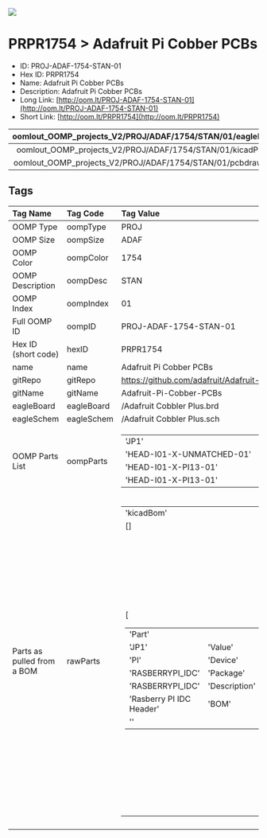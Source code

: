 


  
![][im]
# PRPR1754 > Adafruit Pi Cobber PCBs

- ID: PROJ-ADAF-1754-STAN-01
- Hex ID: PRPR1754
- Name: Adafruit Pi Cobber PCBs
- Description: Adafruit Pi Cobber PCBs
- Long Link: [http://oom.lt/PROJ-ADAF-1754-STAN-01](http://oom.lt/PROJ-ADAF-1754-STAN-01)
- Short Link: [http://oom.lt/PRPR1754](http://oom.lt/PRPR1754)
  

|oomlout_OOMP_projects_V2/PROJ/ADAF/1754/STAN/01/eagleImage.png|oomlout_OOMP_projects_V2/PROJ/ADAF/1754/STAN/01/eagleSchemImage.png|oomlout_OOMP_projects_V2/PROJ/ADAF/1754/STAN/01/kicadPcb3dFront.png|oomlout_OOMP_projects_V2/PROJ/ADAF/1754/STAN/01/kicadPcb3dBack.png|
| :---: | :---: | :---: | :---: |
|oomlout_OOMP_projects_V2/PROJ/ADAF/1754/STAN/01/kicadPcb3d.png|oomlout_OOMP_projects_V2/PROJ/ADAF/1754/STAN/01/bomBack.png|oomlout_OOMP_projects_V2/PROJ/ADAF/1754/STAN/01/bomFront.png|oomlout_OOMP_projects_V2/PROJ/ADAF/1754/STAN/01/pcbdraw.svg|
|oomlout_OOMP_projects_V2/PROJ/ADAF/1754/STAN/01/pcbdrawBack.svg||||

## Tags
  

|Tag Name|Tag Code|Tag Value|
| :--- | :--- | :--- |
|OOMP Type|oompType|PROJ|
|OOMP Size|oompSize|ADAF|
|OOMP Color|oompColor|1754|
|OOMP Description|oompDesc|STAN|
|OOMP Index|oompIndex|01|
|Full OOMP ID|oompID|PROJ-ADAF-1754-STAN-01|
|Hex ID (short code)|hexID|PRPR1754|
|name|name|Adafruit Pi Cobber PCBs|
|gitRepo|gitRepo|https://github.com/adafruit/Adafruit-Pi-Cobber-PCBs|
|gitName|gitName|Adafruit-Pi-Cobber-PCBs|
|eagleBoard|eagleBoard|/Adafruit Cobbler Plus.brd|
|eagleSchem|eagleSchem|/Adafruit Cobbler Plus.sch|
|OOMP Parts List|oompParts|<table><tr><td>'JP1'</td></tr><tr><td> 'HEAD-I01-X-UNMATCHED-01'</td><td> 'JP2'</td></tr><tr><td> 'HEAD-I01-X-PI13-01'</td><td> 'JP3'</td></tr><tr><td> 'HEAD-I01-X-PI13-01'</td></tr></table>|
|Parts as pulled from a BOM|rawParts|<table><tr><td>'kicadBom'</td></tr><tr><td> []</td><td> 'eagleBom'</td></tr><tr><td> [<table><tr><td>'Part'</td></tr><tr><td> 'JP1'</td><td> 'Value'</td></tr><tr><td> 'PI'</td><td> 'Device'</td></tr><tr><td> 'RASBERRYPI_IDC'</td><td> 'Package'</td></tr><tr><td> 'RASBERRYPI_IDC'</td><td> 'Description'</td></tr><tr><td> 'Rasberry PI IDC Header'</td><td> 'BOM'</td></tr><tr><td> ''</td></tr></table></td><td> <table><tr><td>'Part'</td></tr><tr><td> 'JP2'</td><td> 'Value'</td></tr><tr><td> 'Right'</td><td> 'Device'</td></tr><tr><td> 'HEADER-1X13'</td><td> 'Package'</td></tr><tr><td> '1X13_ROUND_70'</td><td> 'Description'</td></tr><tr><td> ''</td><td> 'BOM'</td></tr><tr><td> ''</td></tr></table></td><td> <table><tr><td>'Part'</td></tr><tr><td> 'JP3'</td><td> 'Value'</td></tr><tr><td> 'Left'</td><td> 'Device'</td></tr><tr><td> 'HEADER-1X13'</td><td> 'Package'</td></tr><tr><td> '1X13_ROUND_70'</td><td> 'Description'</td></tr><tr><td> ''</td><td> 'BOM'</td></tr><tr><td> ''</td></tr></table></td><td> <table><tr><td>'Part'</td></tr><tr><td> 'U$2'</td><td> 'Value'</td></tr><tr><td> 'MOUNTINGHOLE2.5'</td><td> 'Device'</td></tr><tr><td> 'MOUNTINGHOLE2.5'</td><td> 'Package'</td></tr><tr><td> 'MOUNTINGHOLE_2.5_PLATED'</td><td> 'Description'</td></tr><tr><td> 'Mounting Hole'</td><td> 'BOM'</td></tr><tr><td> ''</td></tr></table></td><td> <table><tr><td>'Part'</td></tr><tr><td> 'U$3'</td><td> 'Value'</td></tr><tr><td> 'MOUNTINGHOLE2.5'</td><td> 'Device'</td></tr><tr><td> 'MOUNTINGHOLE2.5'</td><td> 'Package'</td></tr><tr><td> 'MOUNTINGHOLE_2.5_PLATED'</td><td> 'Description'</td></tr><tr><td> 'Mounting Hole'</td><td> 'BOM'</td></tr><tr><td> ''</td></tr></table></td><td> <table><tr><td>'Part'</td></tr><tr><td> 'U$4'</td><td> 'Value'</td></tr><tr><td> 'MOUNTINGHOLE2.5'</td><td> 'Device'</td></tr><tr><td> 'MOUNTINGHOLE2.5'</td><td> 'Package'</td></tr><tr><td> 'MOUNTINGHOLE_2.5_PLATED'</td><td> 'Description'</td></tr><tr><td> 'Mounting Hole'</td><td> 'BOM'</td></tr><tr><td> ''</td></tr></table></td><td> <table><tr><td>'Part'</td></tr><tr><td> 'U$5'</td><td> 'Value'</td></tr><tr><td> 'MOUNTINGHOLE2.5'</td><td> 'Device'</td></tr><tr><td> 'MOUNTINGHOLE2.5'</td><td> 'Package'</td></tr><tr><td> 'MOUNTINGHOLE_2.5_PLATED'</td><td> 'Description'</td></tr><tr><td> 'Mounting Hole'</td><td> 'BOM'</td></tr><tr><td> ''</td></tr></table>]</td></tr></table>|
||||



[im]: PROJ/ADAF/1754/STAN/01/kicadPcb3d_450.png
